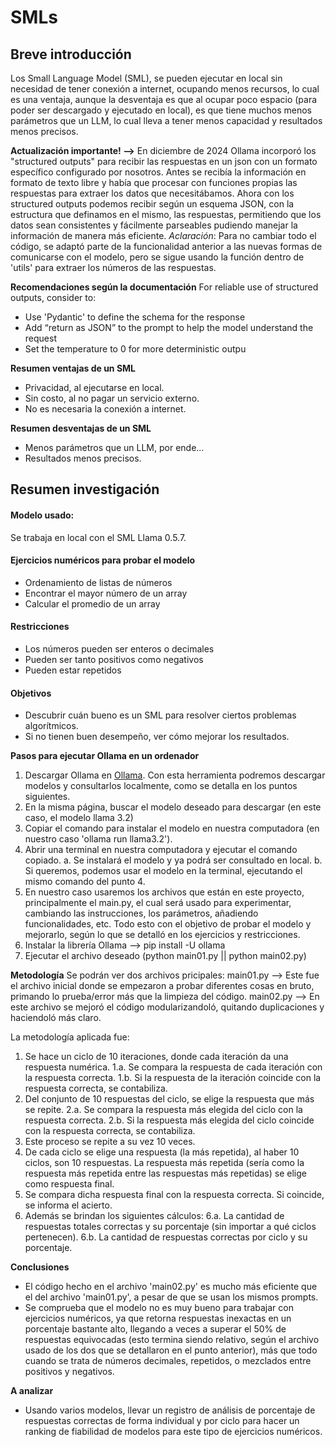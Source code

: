 # SMLs

## Breve introducción

Los Small Language Model (SML), se pueden ejecutar en local sin necesidad de tener conexión a internet, ocupando menos recursos, lo cual es una ventaja, aunque la desventaja es que al ocupar poco espacio (para poder ser descargado y ejecutado en local), es que tiene muchos menos parámetros que un LLM, lo cual lleva a tener menos capacidad y resultados menos precisos.

**Actualización importante! -->**
En diciembre de 2024 Ollama incorporó los "structured outputs" para recibir las respuestas en un json con un formato específico configurado por nosotros.
Antes se recibía la información en formato de texto libre y había que procesar con funciones propias las respuestas para extraer los datos que necesitábamos.
Ahora con los structured outputs podemos recibir según un esquema JSON, con la estructura que definamos en el mismo, las respuestas, permitiendo que los datos sean consistentes y fácilmente parseables pudiendo manejar la información de manera más eficiente.
*Aclaración*: Para no cambiar todo el código, se adaptó parte de la funcionalidad anterior a las nuevas formas de comunicarse con el modelo, pero se sigue usando la función dentro de 'utils' para extraer los números de las respuestas.

**Recomendaciones según la documentación**
For reliable use of structured outputs, consider to:
- Use 'Pydantic' to define the schema for the response
- Add “return as JSON” to the prompt to help the model understand the request
- Set the temperature to 0 for more deterministic outpu

**Resumen ventajas de un SML**
- Privacidad, al ejecutarse en local.
- Sin costo, al no pagar un servicio externo.
- No es necesaria la conexión a internet.

**Resumen desventajas de un SML**
- Menos parámetros que un LLM, por ende...
- Resultados menos precisos.

## Resumen investigación
#### Modelo usado:
Se trabaja en local con el SML Llama 0.5.7.

#### Ejercicios numéricos para probar el modelo
- Ordenamiento de listas de números
- Encontrar el mayor número de un array
- Calcular el promedio de un array

#### Restricciones
- Los números pueden ser enteros o decimales
- Pueden ser tanto positivos como negativos
- Pueden estar repetidos

#### Objetivos
- Descubrir cuán bueno es un SML para resolver ciertos problemas algorítmicos.
- Si no tienen buen desempeño, ver cómo mejorar los resultados.

**Pasos para ejecutar Ollama en un ordenador**
1. Descargar Ollama en [Ollama](https://ollama.com/). Con esta herramienta podremos descargar modelos y consultarlos localmente, como se detalla en los puntos siguientes.
2. En la misma página, buscar el modelo deseado para descargar (en este caso, el modelo llama 3.2)
3. Copiar el comando para instalar el modelo en nuestra computadora (en nuestro caso 'ollama run llama3.2').
4. Abrir una terminal en nuestra computadora y ejecutar el comando copiado.
   a. Se instalará el modelo y ya podrá ser consultado en local.
   b. Si queremos, podemos usar el modelo en la terminal, ejecutando el mismo comando del punto 4. 
5. En nuestro caso usaremos los archivos que están en este proyecto, principalmente el main.py, el cual será usado para experimentar, cambiando las instrucciones, los parámetros, añadiendo funcionalidades, etc. Todo esto con el objetivo de probar el modelo y mejorarlo, según lo que se detalló en los ejercicios y restricciones.
6. Instalar la librería Ollama --> pip install -U ollama
7. Ejecutar el archivo deseado (python main01.py || python main02.py)


**Metodología**
Se podrán ver dos archivos pricipales:
main01.py --> Este fue el archivo inicial donde se empezaron a probar diferentes cosas en bruto, primando lo prueba/error más que la limpieza del código.
main02.py --> En este archivo se mejoró el código modularizandoló, quitando duplicaciones y haciendoló más claro.

La metodología aplicada fue:
1. Se hace un ciclo de 10 iteraciones, donde cada iteración da una respuesta numérica.
   1.a. Se compara la respuesta de cada iteración con la respuesta correcta.
   1.b. Si la respuesta de la iteración coincide con la respuesta correcta, se contabiliza. 
2. Del conjunto de 10 respuestas del ciclo, se elige la respuesta que más se repite.
   2.a. Se compara la respuesta más elegida del ciclo con la respuesta correcta.
   2.b. Si la respuesta más elegida del ciclo coincide con la respuesta correcta, se contabiliza. 
3. Este proceso se repite a su vez 10 veces.
4. De cada ciclo se elige una respuesta (la más repetida), al haber 10 ciclos, son 10 respuestas. La respuesta más repetida (sería como la respuesta más repetida entre las respuestas más repetidas) se elige como respuesta final.
5. Se compara dicha respuesta final con la respuesta correcta. Si coincide, se informa el acierto.
6. Además se brindan los siguientes cálculos:
   6.a. La cantidad de respuestas totales correctas y su porcentaje (sin importar a qué ciclos pertenecen).
   6.b. La cantidad de respuestas correctas por ciclo y su porcentaje.

**Conclusiones**
- El código hecho en el archivo 'main02.py' es mucho más eficiente que el del archivo 'main01.py', a pesar de que se usan los mismos prompts.
- Se comprueba que el modelo no es muy bueno para trabajar con ejercicios numéricos, ya que retorna respuestas inexactas en un porcentaje bastante alto, llegando a veces a superar el 50% de respuestas equivocadas (esto termina siendo relativo, según el archivo usado de los dos que se detallaron en el punto anterior), más que todo cuando se trata de números decimales, repetidos, o mezclados entre positivos y negativos.

**A analizar**
- Usando varios modelos, llevar un registro de análisis de porcentaje de respuestas correctas de forma individual y por ciclo para hacer un ranking de fiabilidad de modelos para este tipo de ejercicios numéricos.

